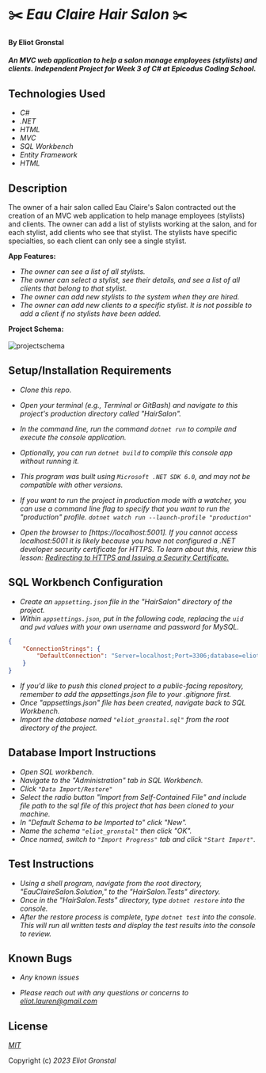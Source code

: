 #  ✂️ _Eau Claire Hair Salon_ ✂️

#### By Eliot Gronstal

#### _An MVC web application to help a salon manage employees (stylists) and clients. Independent Project for Week 3 of C# at Epicodus Coding School._

## Technologies Used

* _C#_
* _.NET_
* _HTML_
* _MVC_
* _SQL Workbench_
* _Entity Framework_
* _HTML_

## Description

The owner of a hair salon called Eau Claire's Salon contracted out the creation of an MVC web application to help manage  employees (stylists) and clients. The owner can add a list of stylists working at the salon, and for each stylist, add clients who see that stylist. The stylists have specific specialties, so each client can only see a single stylist.

__App Features:__
* _The owner can see a list of all stylists._
* _The owner can select a stylist, see their details, and see a list of all clients that belong to that stylist._
* _The owner can add new stylists to the system when they are hired._
* _The owner can add new clients to a specific stylist. It is not possible to add a client if no stylists have been added._

__Project Schema:__ <br><br>
<img src="https://user-images.githubusercontent.com/121843232/224373392-2ba3a90b-a9f5-4309-aaf4-01d4bd00a5d7.png" alt="projectschema"  style="display: inline-block; margin: 0 auto; max-width: 300px">

## Setup/Installation Requirements

* _Clone this repo._
* _Open your terminal (e.g., Terminal or GitBash) and navigate to this project's production directory called "HairSalon"._
* _In the command line, run the command ``dotnet run`` to compile and execute the console application._
* _Optionally, you can run ``dotnet build`` to compile this console app without running it._
* _This program was built using `Microsoft .NET SDK 6.0`, and may not be compatible with other versions._

* _If you want to run the project in production mode with a watcher, you can use a command line flag to specify that you want to run the "production" profile. ``dotnet watch run --launch-profile "production"``_
*  _Open the browser to [https://localhost:5001]. If you cannot access localhost:5001 it is likely because you have not configured a .NET developer security certificate for HTTPS. To learn about this, review this lesson: [Redirecting to HTTPS and Issuing a Security Certificate.](https://www.learnhowtoprogram.com/c-and-net/basic-web-applications/redirecting-to-https-and-issuing-a-security-certificate)_

## SQL Workbench Configuration
* _Create an `appsetting.json` file in the "HairSalon" directory of the project._
* _Within `appsettings.json`, put in the following code, replacing the `uid` and `pwd` values with your own username and password for MySQL._ 
```json
{
    "ConnectionStrings": {
        "DefaultConnection": "Server=localhost;Port=3306;database=eliot_gronstal;uid=[YOUR-USERNAME-HERE];pwd=[YOUR-PASSWORD-HERE];"
    }
}
```
* _If you'd like to push this cloned project to a public-facing repository, remember to add the appsettings.json file to your .gitignore first._
* _Once "appsettings.json" file has been created, navigate back to SQL Workbench._ 
* _Import the database named ``"eliot_gronstal.sql"`` from the root directory of the project._ 

## Database Import Instructions

* _Open SQL workbench._
* _Navigate to the "Administration" tab in SQL Workbench._
* _Click ``"Data Import/Restore"``_
* _Select the radio button "Import from Self-Contained File" and include file path to the sql file of this project that has been cloned to your machine._
* _In "Default Schema to be Imported to" click "New"._
* _Name the schema ``"eliot_gronstal"`` then click "OK"._
* _Once named, switch to ``"Import Progress"`` tab and click ``"Start Import"``._


## Test Instructions

* _Using a shell program, navigate from the root directory, "EauClaireSalon.Solution," to the "HairSalon.Tests" directory._
* _Once in the "HairSalon.Tests" directory, type ``dotnet restore`` into the console._
* _After the restore process is complete, type ``dotnet test`` into the console. This will run all written tests and display the test results into the console to review._

## Known Bugs

* _Any known issues_

* _Please reach out with any questions or concerns to [eliot.lauren@gmail.com](eliot.lauren@gmail.com)_

## License

_[MIT](https://opensource.org/license/mit/)_

Copyright (c) _2023_ _Eliot Gronstal_